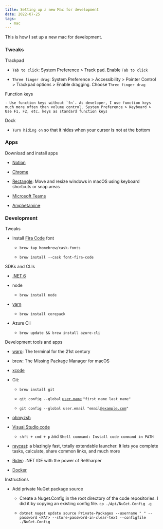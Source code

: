 ```yaml
---
title: Setting up a new Mac for development
date: 2022-07-25
tags:
  - mac
---
```


This is how I set up a new mac for development. 

### Tweaks

Trackpad

- `Tab to click`: System Preference > Track pad. Enable `Tab to click`

- `Three finger drag`: System Preference > Accessibility > Pointer Control > Trackpad options > Enable dragging. Choose `Three finger drag` 

Function keys

	- Use function keys without `fn`. As developer, I use function keys much more often than volume control. System Preference > Keyboard > Use F1, F2, etc. keys as standard function keys

Dock

- `Turn hiding on` so that it hides when your cursor is not at the bottom

### Apps

Download and install apps

- [Notion](https://www.notion.so/desktop)

- [Chrome](https://www.google.com/chrome/)

- [Rectangle](https://rectangleapp.com/):  Move and resize windows in macOS using keyboard shortcuts or snap areas

- [Microsoft Teams](https://www.microsoft.com/en-gb/microsoft-teams/download-app)

- [Amphetamine](https://apps.apple.com/us/app/amphetamine/id937984704?mt=12)

### Development

Tweaks

- Install [Fira Code](https://github.com/tonsky/FiraCode) font

	- `brew tap homebrew/cask-fonts`

	- `brew install --cask font-fira-code`

SDKs and CLIs

- [.NET 6](https://dotnet.microsoft.com/en-us/download/dotnet/6.0)

- node

	- `brew install node`

- [yarn](https://yarnpkg.com/getting-started/install)

	- `brew install corepack`

- Azure Cli

	- `brew update && brew install azure-cli`

Development tools and apps

- [warp](https://www.warp.dev/): The terminal for the 21st century 

- [brew](/d06094fb0c1d4ff28328e9ef35073787): The Missing Package Manager for macOS

- [xcode](https://apps.apple.com/us/app/xcode/id497799835?mt=12)

- Git: 

	- `brew install git`

	- `git config --global` [`user.name`](http://user.name/) `"first_name last_name"`

	- `git config --global user.email "email`[`@example.com`](mailto:MY_NAME@example.com)`"`

- [ohmyzsh](https://github.com/ohmyzsh/ohmyzsh)

- [Visual Studio code](https://code.visualstudio.com/)

	- `shft + cmd + p` and `Shell command: Install code command in PATH`

- [raycast](https://www.raycast.com/): a blazingly fast, totally extendable launcher. It lets you complete tasks, calculate, share common links, and much more

- [Rider](https://www.jetbrains.com/rider/download/#section=mac): .NET IDE with the power of ReSharper

- [Docker](https://docs.docker.com/desktop/install/mac-install/)

Instructions

- Add private NuGet package source

	- Create a Nuget.Config in the root directory of the code repositories. I did it by copying an existing config file. `cp ./Api/NuGet.Config .g` 

	- `dotnet nuget update source Private-Packages --username " " --password <PAT> --store-password-in-clear-text --configfile ./NuGet.Config`


